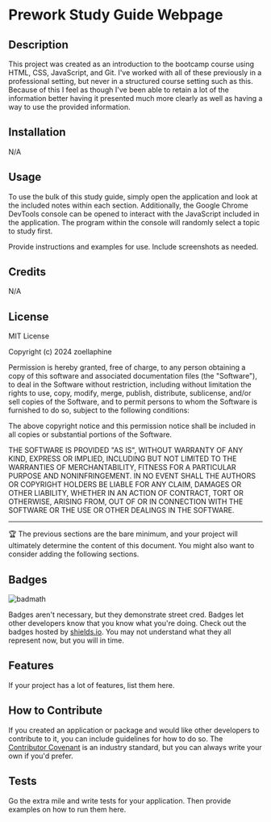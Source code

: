 # Prework Study Guide Webpage

## Description

This project was created as an introduction to the bootcamp course using HTML, CSS, JavaScript, and Git.
I've worked with all of these previously in a professional setting, but never in a structured course setting such as this.
Because of this I feel as though I've been able to retain a lot of the information better having it presented much more 
clearly as well as having a way to use the provided information.

## Installation

N/A

## Usage

To use the bulk of this study guide, simply open the application and look at the included notes within each section.
Additionally, the Google Chrome DevTools console can be opened to interact with the JavaScript included in the application.
The program within the console will randomly select a topic to study first.

Provide instructions and examples for use. Include screenshots as needed.

## Credits

N/A

## License

MIT License

Copyright (c) 2024 zoellaphine

Permission is hereby granted, free of charge, to any person obtaining a copy
of this software and associated documentation files (the "Software"), to deal
in the Software without restriction, including without limitation the rights
to use, copy, modify, merge, publish, distribute, sublicense, and/or sell
copies of the Software, and to permit persons to whom the Software is
furnished to do so, subject to the following conditions:

The above copyright notice and this permission notice shall be included in all
copies or substantial portions of the Software.

THE SOFTWARE IS PROVIDED "AS IS", WITHOUT WARRANTY OF ANY KIND, EXPRESS OR
IMPLIED, INCLUDING BUT NOT LIMITED TO THE WARRANTIES OF MERCHANTABILITY,
FITNESS FOR A PARTICULAR PURPOSE AND NONINFRINGEMENT. IN NO EVENT SHALL THE
AUTHORS OR COPYRIGHT HOLDERS BE LIABLE FOR ANY CLAIM, DAMAGES OR OTHER
LIABILITY, WHETHER IN AN ACTION OF CONTRACT, TORT OR OTHERWISE, ARISING FROM,
OUT OF OR IN CONNECTION WITH THE SOFTWARE OR THE USE OR OTHER DEALINGS IN THE
SOFTWARE.

---

🏆 The previous sections are the bare minimum, and your project will ultimately determine the content of this document. You might also want to consider adding the following sections.

## Badges

![badmath](https://img.shields.io/github/languages/top/nielsenjared/badmath)

Badges aren't necessary, but they demonstrate street cred. Badges let other developers know that you know what you're doing. Check out the badges hosted by [shields.io](https://shields.io/). You may not understand what they all represent now, but you will in time.

## Features

If your project has a lot of features, list them here.

## How to Contribute

If you created an application or package and would like other developers to contribute to it, you can include guidelines for how to do so. The [Contributor Covenant](https://www.contributor-covenant.org/) is an industry standard, but you can always write your own if you'd prefer.

## Tests

Go the extra mile and write tests for your application. Then provide examples on how to run them here.
